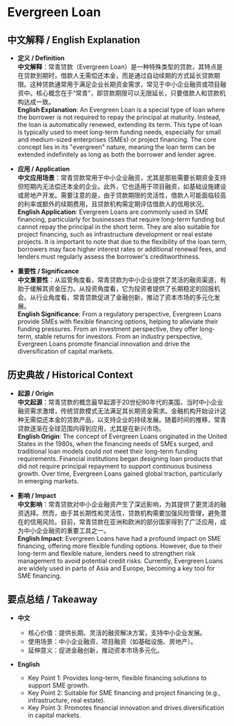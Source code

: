 # Evergreen Loan

## 中文解释 / English Explanation

* **定义 / Definition**  
  **中文解释**：常青贷款（Evergreen Loan）是一种特殊类型的贷款，其特点是在贷款到期时，借款人无需偿还本金，而是通过自动续期的方式延长贷款期限。这种贷款通常用于满足企业长期资金需求，常见于中小企业融资或项目融资中。核心概念在于“常青”，即贷款期限可以无限延长，只要借款人和贷款机构达成一致。  
  **English Explanation**: An Evergreen Loan is a special type of loan where the borrower is not required to repay the principal at maturity. Instead, the loan is automatically renewed, extending its term. This type of loan is typically used to meet long-term funding needs, especially for small and medium-sized enterprises (SMEs) or project financing. The core concept lies in its "evergreen" nature, meaning the loan term can be extended indefinitely as long as both the borrower and lender agree.

* **应用 / Application**  
  **中文应用场景**：常青贷款常用于中小企业融资，尤其是那些需要长期资金支持但短期内无法偿还本金的企业。此外，它也适用于项目融资，如基础设施建设或房地产开发。需要注意的是，由于贷款期限的灵活性，借款人可能面临较高的利率或额外的续期费用，且贷款机构需定期评估借款人的信用状况。  
  **English Application**: Evergreen Loans are commonly used in SME financing, particularly for businesses that require long-term funding but cannot repay the principal in the short term. They are also suitable for project financing, such as infrastructure development or real estate projects. It is important to note that due to the flexibility of the loan term, borrowers may face higher interest rates or additional renewal fees, and lenders must regularly assess the borrower's creditworthiness.

* **重要性 / Significance**  
  **中文重要性**：从监管角度看，常青贷款为中小企业提供了灵活的融资渠道，有助于缓解其资金压力。从投资角度看，它为投资者提供了长期稳定的回报机会。从行业角度看，常青贷款促进了金融创新，推动了资本市场的多元化发展。  
  **English Significance**: From a regulatory perspective, Evergreen Loans provide SMEs with flexible financing options, helping to alleviate their funding pressures. From an investment perspective, they offer long-term, stable returns for investors. From an industry perspective, Evergreen Loans promote financial innovation and drive the diversification of capital markets.

## 历史典故 / Historical Context

* **起源 / Origin**  
  **中文起源**：常青贷款的概念最早起源于20世纪80年代的美国，当时中小企业融资需求激增，传统贷款模式无法满足其长期资金需求。金融机构开始设计这种无需偿还本金的贷款产品，以支持企业的持续发展。随着时间的推移，常青贷款逐渐在全球范围内得到应用，尤其是在新兴市场。  
  **English Origin**: The concept of Evergreen Loans originated in the United States in the 1980s, when the financing needs of SMEs surged, and traditional loan models could not meet their long-term funding requirements. Financial institutions began designing loan products that did not require principal repayment to support continuous business growth. Over time, Evergreen Loans gained global traction, particularly in emerging markets.

* **影响 / Impact**  
  **中文影响**：常青贷款对中小企业融资产生了深远影响，为其提供了更灵活的融资选择。然而，由于其长期性和灵活性，贷款机构需要加强风险管理，避免潜在的信用风险。目前，常青贷款在亚洲和欧洲的部分国家得到了广泛应用，成为中小企业融资的重要工具之一。  
  **English Impact**: Evergreen Loans have had a profound impact on SME financing, offering more flexible funding options. However, due to their long-term and flexible nature, lenders need to strengthen risk management to avoid potential credit risks. Currently, Evergreen Loans are widely used in parts of Asia and Europe, becoming a key tool for SME financing.

## 要点总结 / Takeaway

* **中文**  
  - 核心价值：提供长期、灵活的融资解决方案，支持中小企业发展。  
  - 使用场景：中小企业融资、项目融资（如基础设施、房地产）。  
  - 延伸意义：促进金融创新，推动资本市场多元化。  

* **English**  
  - Key Point 1: Provides long-term, flexible financing solutions to support SME growth.  
  - Key Point 2: Suitable for SME financing and project financing (e.g., infrastructure, real estate).  
  - Key Point 3: Promotes financial innovation and drives diversification in capital markets.